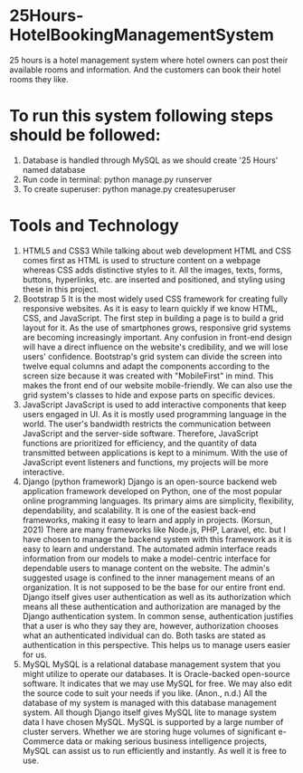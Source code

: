 # 25Hours-HotelBookingManagementSystem
25 hours is a hotel management system where hotel owners can post their available rooms and information. And the customers can book their hotel rooms they like.

# To run this system following steps should be followed:
1. Database is handled through MySQL as we should create '25 Hours' named database
2. Run code in terminal: python manage.py runserver
3. To create superuser:  python manage.py createsuperuser

# Tools and Technology 
1. HTML5 and CSS3
While talking about web development HTML and CSS comes first as HTML is 
used to structure content on a webpage whereas CSS adds distinctive styles
to it. All the images, texts, forms, buttons, hyperlinks, etc. are inserted and 
positioned, and styling using these in this project. 
2. Bootstrap 5
It is the most widely used CSS framework for creating fully responsive 
websites. As it is easy to learn quickly if we know HTML, CSS, and JavaScript. 
The first step in building a page is to build a grid layout for it. As the use of 
smartphones grows, responsive grid systems are becoming increasingly 
important. Any confusion in front-end design will have a direct influence on the 
website's credibility, and we will lose users' confidence. Bootstrap's grid 
system can divide the screen into twelve equal columns and adapt the 
components according to the screen size because it was created with "MobileFirst" in mind. This makes the front end of our website mobile-friendly. We can 
also use the grid system's classes to hide and expose parts on specific 
devices.
3. JavaScript
JavaScript is used to add interactive components that keep users engaged in 
UI. As it is mostly used programming language in the world. The user's 
bandwidth restricts the communication between JavaScript and the server-side 
software. Therefore, JavaScript functions are prioritized for efficiency, and the 
quantity of data transmitted between applications is kept to a minimum. With 
the use of JavaScript event listeners and functions, my projects will be more 
interactive. 
4. Django (python framework)
Django is an open-source backend web application framework developed on 
Python, one of the most popular online programming languages. Its primary 
aims are simplicity, flexibility, dependability, and scalability. It is one of the 
easiest back-end frameworks, making it easy to learn and apply in projects. 
(Korsun, 2021)
There are many frameworks like Node.js, PHP, Laravel, etc. but I have chosen 
to manage the backend system with this framework as it is easy to learn and 
understand. The automated admin interface reads information from our models 
to make a model-centric interface for dependable users to manage content on 
the website. The admin's suggested usage is confined to the inner
management means of an organization. It is not supposed to be the base for 
our entire front end.
Django itself gives user authentication as well as its authorization which means 
all these authentication and authorization are managed by the Django 
authentication system. In common sense, authentication justifies that a user is 
who they say they are, however, authorization chooses what an authenticated 
individual can do. Both tasks are stated as authentication in this perspective.
This helps us to manage users easier for us.
5. MySQL
MySQL is a relational database management system that you might utilize to 
operate our databases. It is Oracle-backed open-source software. It indicates
that we may use MySQL for free. We may also edit the source code to suit 
your needs if you like. (Anon., n.d.)
All the database of my system is managed with this database management 
system. All though Django itself gives MySQL lite to manage system data I 
have chosen MySQL. MySQL is supported by a large number of cluster 
servers. Whether we are storing huge volumes of significant e-Commerce data 
or making serious business intelligence projects, MySQL can assist us to run 
efficiently and instantly. As well it is free to use.


